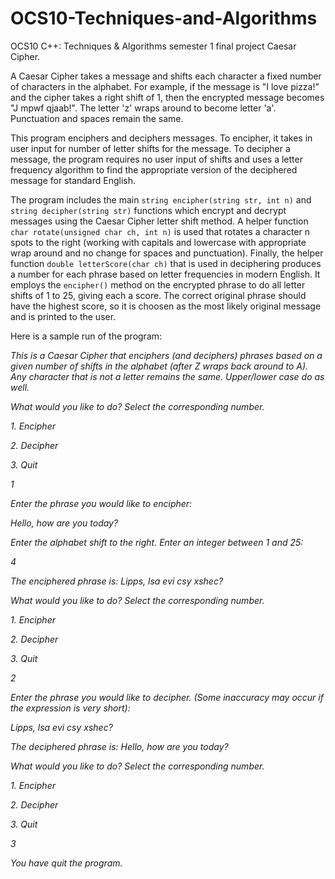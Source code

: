 # OCS10-Techniques-and-Algorithms
OCS10 C++: Techniques &amp; Algorithms semester 1 final project Caesar Cipher. 

A Caesar Cipher takes a message and shifts each character a fixed number of characters in the alphabet. For example, if the message is "I love pizza!" and the cipher takes a right shift of 1, then the encrypted message becomes "J mpwf qjaab!". The letter 'z' wraps around to become letter 'a'. Punctuation and spaces remain the same. 

This program enciphers and deciphers messages. To encipher, it takes in user input for number of letter shifts for the message. To decipher a message, the program requires no user input of shifts and uses a letter frequency algorithm to find the appropriate version of the deciphered message for standard English.

The program includes the main `string encipher(string str, int n)` and `string decipher(string str)` functions which encrypt and decrypt messages using the Caesar Cipher letter shift method. A helper function `char rotate(unsigned char ch, int n)` is used that rotates a character n spots to the right (working with capitals and lowercase with appropriate wrap around and no change for spaces and punctuation). Finally, the helper function `double letterScore(char ch)` that is used in deciphering produces a number for each phrase based on letter frequencies in modern English. It employs the `encipher()` method on the encrypted phrase to do all letter shifts of 1 to 25, giving each a score. The correct original phrase should have the highest score, so it is choosen as the most likely original message and is printed to the user.

Here is a sample run of the program:

*This is a Caesar Cipher that enciphers (and deciphers) phrases based on a given number of shifts in the alphabet
(after Z wraps back around to A). Any character that is not a letter remains the same. Upper/lower case do as well.*

*What would you like to do? Select the corresponding number.*

*1. Encipher*

*2. Decipher*

*3. Quit*

*1*

*Enter the phrase you would like to encipher:*

*Hello, how are you today?*

*Enter the alphabet shift to the right. Enter an integer between 1 and 25:*

*4*

*The enciphered phrase is: Lipps, lsa evi csy xshec?*

*What would you like to do? Select the corresponding number.*

*1. Encipher*

*2. Decipher*

*3. Quit*

*2*

*Enter the phrase you would like to decipher. (Some inaccuracy may occur if the expression is very short):*

*Lipps, lsa evi csy xshec?*

*The deciphered phrase is: Hello, how are you today?*

*What would you like to do? Select the corresponding number.*

*1. Encipher*

*2. Decipher*

*3. Quit*

*3*

*You have quit the program.*

